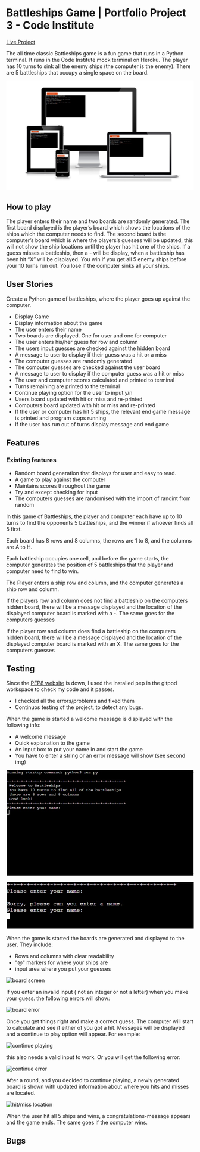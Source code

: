 # Battleships Game | Portfolio Project 3 - Code Institute
[Live Project](https://fullstacksammy-battleships.herokuapp.com/)

The all time classic Battleships game is a fun game that runs in a Python terminal. It runs in the Code Institute mock terminal on Heroku.
The player has 10 turns to sink all the enemy ships (the computer is the enemy). There are 5 battleships that occupy a single space on the board.

![repsonsiveness of the game](/assets/images/responsive.jpg)

## How to play

The player enters their name and two boards are randomly generated. The first board displayed is the player’s board which shows the locations of the ships which the computer needs to find. The second board is the computer’s board which is where the players’s guesses will be updated, this will not show the ship locations until the player has hit one of the ships. If a guess misses a battleship, then a - will be display, when a battleship has been hit “X” will be displayed. You win if you get all 5 enemy ships before your 10 turns run out. You lose if the computer sinks all your ships.

## User Stories

Create a Python game of battleships, where the player goes up against the computer.

- Display Game
- Display information about the game
- The user enters their name
- Two boards are displayed. One for user and one for computer
- The user enters his/her guess for row and column
- The users input guesses are checked against the hidden board
- A message to user to display if their guess was a hit or a miss
- The computer guesses are randomly generated
- The computer guesses are checked against the user board
- A message to user to display if the computer guess was a hit or miss
- The user and computer scores calculated and printed to terminal
- Turns remaining are printed to the terminal
- Continue playing option for the user to input y/n
- Users board updated with hit or miss and re-printed
- Computers board updated with hit or miss and re-printed
- If the user or computer has hit 5 ships, the relevant end game message is printed and program stops running
- If the user has run out of turns display message and end game

## Features

### Existing features

- Random board generation that displays for user and easy to read.
- A game to play against the computer
- Maintains scores throughout the game
- Try and except checking for input
- The computers guesses are randomised with the import of randint from random

In this game of Battleships, the player and computer each have up to 10 turns to find the opponents 5 battleships, and the winner if whoever finds all 5 first.

Each board has 8 rows and 8 columns, the rows are 1 to 8, and the columns are A to H.

Each battleship occupies one cell, and before the game starts, the computer generates the position of 5 battleships that the player and computer need to find to win.

The Player enters a ship row and column, and the computer generates a ship row and column.

If the players row and column does not find a battleship on the computers hidden board, there will be a message displayed and the location of the displayed computer board is marked with a -. The same goes for the computers guesses

If the player row and column does find a battleship on the computers hidden board, there will be a message displayed and the location of the displayed computer board is marked with an X. The same goes for the computers guesses

## Testing

Since the [PEP8 website](http://pep8online.com/) is down, I used the installed pep in the gitpod workspace to check my code and it passes.
 - I checked all the errors/problems and fixed them
 - Continuos testing of the project, to detect any bugs.

When the game is started a welcome message is displayed with the following info:
- A welcome message
- Quick explanation to the game
- An input box to put your name in and start the game
- You have to enter a string or an error message will show (see second img)

![startscreen](/assets/images/start.jpg)

![error message for name input](/assets/images/error-user.jpg)

When the game is started the boards are generated and displayed to the user. They include:
- Rows and columns with clear readability
- "@" markers for where your ships are
- input area where you put your guesses

![board screen]()

If you enter an invalid input ( not an integer or not a letter) when you make your guess. the following errors will show:

![board error]()

Once you get things right and make a correct guess. The computer will start to calculate and see if either of you got a hit.
Messages will be displayed and a continue to play option will appear. For example:

![continue playing]()

this also needs a valid input to work. Or you will get the following error:

![continue error]()

After a round, and you decided to continue playing, a newly generated board is shown with updated information about where you hits and misses are located.

![hit/miss location]()

When the user hit all 5 ships and wins, a congratulations-message appears and the game ends. The same goes if the computer wins.

## Bugs

